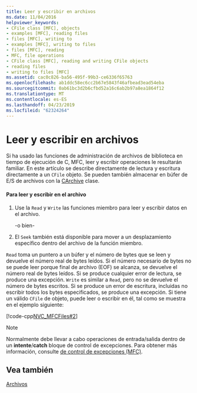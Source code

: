 ```yaml
---
title: Leer y escribir en archivos
ms.date: 11/04/2016
helpviewer_keywords:
- CFile class [MFC], objects
- examples [MFC], reading files
- files [MFC], writing to
- examples [MFC], writing to files
- files [MFC], reading
- MFC, file operations
- CFile class [MFC], reading and writing CFile objects
- reading files
- writing to files [MFC]
ms.assetid: cac0c826-ba56-495f-99b3-ce6336f65763
ms.openlocfilehash: ab1ddc58ec6cc2b67e5843f46afbead3ead54eba
ms.sourcegitcommit: 0ab61bc3d2b6cfbd52a16c6ab2b97a8ea1864f12
ms.translationtype: MT
ms.contentlocale: es-ES
ms.lasthandoff: 04/23/2019
ms.locfileid: "62324264"
---
```

# <a name="reading-and-writing-files"></a>Leer y escribir en archivos

Si ha usado las funciones de administración de archivos de biblioteca en tiempo de ejecución de C, MFC, leer y escribir operaciones le resultarán familiar. En este artículo se describe directamente de lectura y escritura directamente a un `CFile` objeto. Se pueden también almacenar en búfer de E/S de archivos con la [CArchive](../mfc/reference/carchive-class.md) clase.

#### <a name="to-read-from-and-write-to-the-file"></a>Para leer y escribir en el archivo

1. Use la `Read` y `Write` las funciones miembro para leer y escribir datos en el archivo.

     -o bien-

1. El `Seek` también está disponible para mover a un desplazamiento específico dentro del archivo de la función miembro.

`Read` toma un puntero a un búfer y el número de bytes que se leen y devuelve el número real de bytes leídos. Si el número necesario de bytes no se puede leer porque final de archivo (EOF) se alcanza, se devuelve el número real de bytes leídos. Si se produce cualquier error de lectura, se produce una excepción. `Write` es similar a `Read`, pero no se devuelve el número de bytes escritos. Si se produce un error de escritura, incluidas no escribir todos los bytes especificados, se produce una excepción. Si tiene un válido `CFile` de objeto, puede leer o escribir en él, tal como se muestra en el ejemplo siguiente:

[!code-cpp[NVC_MFCFiles#2](../atl-mfc-shared/reference/codesnippet/cpp/reading-and-writing-files_1.cpp)]

> [!NOTE]
>  Normalmente debe llevar a cabo operaciones de entrada/salida dentro de un **intente**/**catch** bloque de control de excepciones. Para obtener más información, consulte [de control de excepciones (MFC)](../mfc/exception-handling-in-mfc.md).

## <a name="see-also"></a>Vea también

[Archivos](../mfc/files-in-mfc.md)
